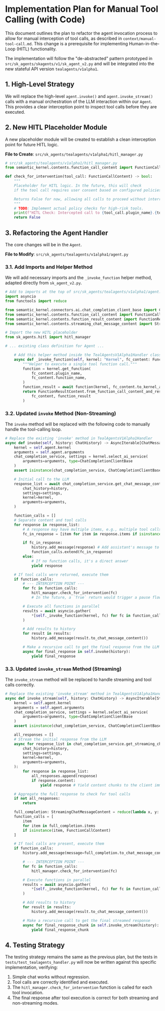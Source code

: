 # Implementation Plan for Manual Tool Calling (with Code)

This document outlines the plan to refactor the agent invocation process to allow for manual interception of tool calls, as described in `context/manual-tool-call.md`. This change is a prerequisite for implementing Human-in-the-Loop (HITL) functionality.

The implementation will follow the "de-abstracted" pattern prototyped in `src/sk_agents/skagents/v1/sk_agent_v2.py` and will be integrated into the new stateful API version `tealagents/v1alpha1`.

## 1. High-Level Strategy

We will replace the high-level `agent.invoke()` and `agent.invoke_stream()` calls with a manual orchestration of the LLM interaction within our `Agent`. This provides a clear interception point to inspect tool calls before they are executed.

## 2. New HITL Placeholder Module

A new placeholder module will be created to establish a clean interception point for future HITL logic.

**File to Create**: `src/sk_agents/tealagents/v1alpha1/hitl_manager.py`

```python
# src/sk_agents/tealagents/v1alpha1/hitl_manager.py
from semantic_kernel.contents.function_call_content import FunctionCallContent

def check_for_intervention(tool_call: FunctionCallContent) -> bool:
    """
    Placeholder for HITL logic. In the future, this will check
    if the tool call requires user consent based on configured policies.

    Returns False for now, allowing all calls to proceed without interruption.
    """
    # TODO: Implement actual policy checks for high-risk tools.
    print(f"HITL Check: Intercepted call to {tool_call.plugin_name}.{tool_call.function_name}. Allowing to proceed.")
    return False
```

## 3. Refactoring the Agent Handler

The core changes will be in the `Agent`.

**File to Modify**: `src/sk_agents/tealagents/v1alpha1/agent.py`

### 3.1. Add Imports and Helper Method

We will add necessary imports and the `_invoke_function` helper method, adapted directly from `sk_agent_v2.py`.

```python
# Add to imports at the top of src/sk_agents/tealagents/v1alpha1/agent.py
import asyncio
from functools import reduce

from semantic_kernel.connectors.ai.chat_completion_client_base import ChatCompletionClientBase
from semantic_kernel.contents.function_call_content import FunctionCallContent
from semantic_kernel.contents.function_result_content import FunctionResultContent
from semantic_kernel.contents.streaming_chat_message_content import StreamingChatMessageContent

# Import the new HITL placeholder
from sk_agents.hitl import hitl_manager

# ... existing class definition for Agent ...

    # Add this helper method inside the TealAgentsV1Alpha1Handler class
    async def _invoke_function(self, kernel: "Kernel", fc_content: FunctionCallContent) -> FunctionResultContent:
        """Helper to execute a single tool function call."""
        function = kernel.get_function(
            fc_content.plugin_name,
            fc_content.function_name,
        )
        function_result = await function(kernel, fc_content.to_kernel_arguments())
        return FunctionResultContent.from_function_call_content_and_result(
            fc_content, function_result
        )
```

### 3.2. Updated `invoke` Method (Non-Streaming)

The `invoke` method will be replaced with the following code to manually handle the tool-calling loop.

```python
# Replace the existing 'invoke' method in TealAgentsV1Alpha1Handler
async def invoke(self, history: ChatHistory) -> AsyncIterable[ChatMessageContent]:
    kernel = self.agent.kernel
    arguments = self.agent.arguments
    chat_completion_service, settings = kernel.select_ai_service(
        arguments=arguments, type=ChatCompletionClientBase
    )
    assert isinstance(chat_completion_service, ChatCompletionClientBase)

    # Initial call to the LLM
    response_list = await chat_completion_service.get_chat_message_contents(
        chat_history=history,
        settings=settings,
        kernel=kernel,
        arguments=arguments,
    )

    function_calls = []
    # Separate content and tool calls
    for response in response_list:
        # A response may have multiple items, e.g., multiple tool calls
        fc_in_response = [item for item in response.items if isinstance(item, FunctionCallContent)]

        if fc_in_response:
            history.add_message(response) # Add assistant's message to history
            function_calls.extend(fc_in_response)
        else:
            # If no function calls, it's a direct answer
            yield response

    # If tool calls were returned, execute them
    if function_calls:
        # --- INTERCEPTION POINT ---
        for fc in function_calls:
            hitl_manager.check_for_intervention(fc)
            # In the future, a `True` return would trigger a pause flow.

        # Execute all functions in parallel
        results = await asyncio.gather(
            *[self._invoke_function(kernel, fc) for fc in function_calls]
        )

        # Add results to history
        for result in results:
            history.add_message(result.to_chat_message_content())

        # Make a recursive call to get the final response from the LLM
        async for final_response in self.invoke(history):
            yield final_response
```

### 3.3. Updated `invoke_stream` Method (Streaming)

The `invoke_stream` method will be replaced to handle streaming and tool calls correctly.

```python
# Replace the existing 'invoke_stream' method in TealAgentsV1Alpha1Handler
async def invoke_stream(self, history: ChatHistory) -> AsyncIterable[StreamingChatMessageContent]:
    kernel = self.agent.kernel
    arguments = self.agent.arguments
    chat_completion_service, settings = kernel.select_ai_service(
        arguments=arguments, type=ChatCompletionClientBase
    )
    assert isinstance(chat_completion_service, ChatCompletionClientBase)

    all_responses = []
    # Stream the initial response from the LLM
    async for response_list in chat_completion_service.get_streaming_chat_message_contents(
        chat_history=history,
        settings=settings,
        kernel=kernel,
        arguments=arguments,
    ):
        for response in response_list:
            all_responses.append(response)
            if response.content:
                yield response # Yield content chunks to the client immediately

    # Aggregate the full response to check for tool calls
    if not all_responses:
        return

    full_completion: StreamingChatMessageContent = reduce(lambda x, y: x + y, all_responses)
    function_calls = [
        item
        for item in full_completion.items
        if isinstance(item, FunctionCallContent)
    ]

    # If tool calls are present, execute them
    if function_calls:
        history.add_message(message=full_completion.to_chat_message_content())

        # --- INTERCEPTION POINT ---
        for fc in function_calls:
            hitl_manager.check_for_intervention(fc)

        # Execute functions in parallel
        results = await asyncio.gather(
            *[self._invoke_function(kernel, fc) for fc in function_calls]
        )

        # Add results to history
        for result in results:
            history.add_message(result.to_chat_message_content())

        # Make a recursive call to get the final streamed response
        async for final_response_chunk in self.invoke_stream(history):
            yield final_response_chunk
```

## 4. Testing Strategy

The testing strategy remains the same as the previous plan, but the tests in `tests/test_tealagents_handler.py` will now be written against this specific implementation, verifying:

1.  Simple chat works without regression.
2.  Tool calls are correctly identified and executed.
3.  The `hitl_manager.check_for_intervention` function is called for each tool invocation.
4.  The final response after tool execution is correct for both streaming and non-streaming modes.
